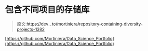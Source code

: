 # 包含不同项目的存储库

> 原文:[https://dev . to/mortiniera/repository-containing-diversity-projects-1382](https://dev.to/mortiniera/repository-containing-diverse-projects-1382)

[https://github.com/Mortiniera/Data_Science_Portfolio](https://github.com/Mortiniera/Data_Science_Portfolio)
